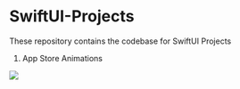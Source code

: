 # SwiftUI-Projects
These repository contains the codebase for SwiftUI Projects

1. App Store Animations 

![](https://raw.githubusercontent.com/nasim-ahmed/SwiftUI-Projects/master/AppStoreAnimation/AppStoreAnimation/AppstorePreview.gif)
